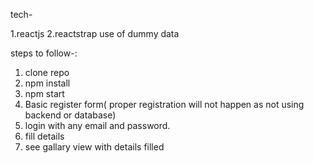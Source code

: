 tech-

1.reactjs
2.reactstrap
use of dummy data

steps to follow-:

1. clone repo
2. npm install
3. npm start
4. Basic register form( proper registration will not happen as not using backend or database)
5. login with any email and password.
6. fill details
7. see gallary view with details filled
